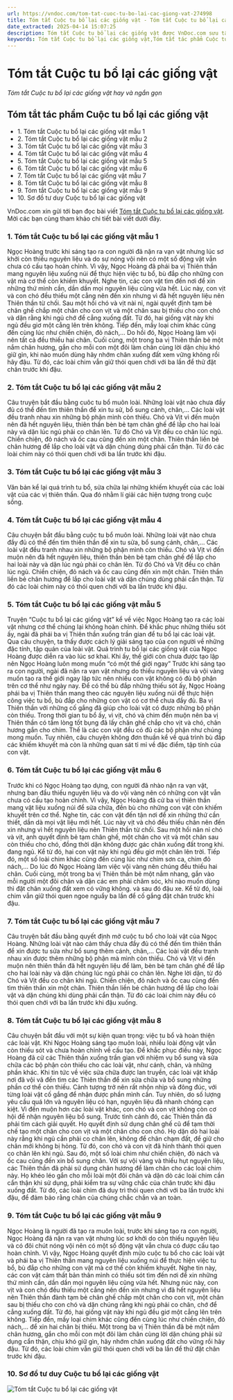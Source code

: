 ```yaml
---
url: https://vndoc.com/tom-tat-cuoc-tu-bo-lai-cac-giong-vat-274998
title: Tóm tắt Cuộc tu bổ lại các giống vật - Tóm tắt Cuộc tu bổ lại các giống vật hay và ngắn gọn - VnDoc.com
date_extracted: 2025-04-14 15:07:25
description: Tóm tắt Cuộc tu bổ lại các giống vật được VnDoc.com sưu tầm và xin gửi tới bạn đọc cùng tham khảo.
keywords: Tóm tắt Cuộc tu bổ lại các giống vật,Tóm tắt tác phẩm Cuộc tu bổ lại các giống vật,Tóm tắt bài Cuộc tu bổ lại các giống vật,Cuộc tu bổ lại các giống vật,ngữ văn 10,ngữ văn 10 CTST,ngữ văn 10 chân trời sáng tạo,tóm tắt ngữ văn 10 chân trời sáng tạo,Cuộc tu bổ lại các giống vật tóm tắt,Tóm tắt văn bản Cuộc tu bổ lại các giống vật
---
```


# Tóm tắt Cuộc tu bổ lại các giống vật
 _Tóm tắt Cuộc tu bổ lại các giống vật hay và ngắn gọn_
## Tóm tắt tác phẩm Cuộc tu bổ lại các giống vật
  * 1\. Tóm tắt Cuộc tu bổ lại các giống vật mẫu 1
  * 2\. Tóm tắt Cuộc tu bổ lại các giống vật mẫu 2
  * 3\. Tóm tắt Cuộc tu bổ lại các giống vật mẫu 3
  * 4\. Tóm tắt Cuộc tu bổ lại các giống vật mẫu 4
  * 5\. Tóm tắt Cuộc tu bổ lại các giống vật mẫu 5
  * 6\. Tóm tắt Cuộc tu bổ lại các giống vật mẫu 6
  * 7\. Tóm tắt Cuộc tu bổ lại các giống vật mẫu 7
  * 8\. Tóm tắt Cuộc tu bổ lại các giống vật mẫu 8
  * 9\. Tóm tắt Cuộc tu bổ lại các giống vật mẫu 9
  * 10\. Sơ đồ tư duy Cuộc tu bổ lại các giống vật

VnDoc.com xin gửi tới bạn đọc bài viết [Tóm tắt Cuộc tu bổ lại các giống vật](<https://vndoc.com/tom-tat-cuoc-tu-bo-lai-cac-giong-vat-274998>). Mời các bạn cùng tham khảo chi tiết bài viết dưới đây.
### 1\. Tóm tắt Cuộc tu bổ lại các giống vật mẫu 1
Ngọc Hoàng trước khi sáng tạo ra con người đã nặn ra vạn vật nhưng lúc sơ khởi còn thiếu nguyên liệu và do sự nóng vội nên có một số động vật vẫn chưa có cấu tạo hoàn chỉnh. Vì vậy, Ngọc Hoàng đã phái ba vị Thiên thần mang nguyên liệu xuống núi để thực hiện việc tu bổ, bù đắp cho những con vật mà cơ thể còn khiếm khuyết. Nghe tin, các con vật tìm đến nơi để xin những thứ mình cần, dần dần mọi nguyên liệu cũng vừa hết. Lúc này, con vịt và con chó đều thiếu một cẳng nên đến xin nhưng vì đã hết nguyên liệu nên Thiên thần từ chối. Sau một hồi chó và vịt nài nỉ, ngài quyết định tạm bẻ chân ghế chắp một chân cho con vịt và một chân sau bị thiếu cho con chó và dặn rằng khi ngủ chớ để cẳng xuống đất. Từ đó, hai giống vật này khi ngủ đều giơ một cẳng lên trên không.
Tiếp đến, mấy loại chim khác cũng đến cùng lúc như chiền chiện, đỏ nách,... Do hồi đó, Ngọc Hoàng làm vội nên tất cả đều thiếu hai chân. Cuối cùng, một trong ba vị Thiên thần bẻ một nắm chân hương, gắn cho mỗi con một đôi làm chân cùng lời dặn chịu khó giữ gìn, khi nào muốn dùng hãy nhớm chân xuống đất xem vững không rồi hãy đậu. Từ đó, các loài chim vẫn giữ thói quen chới với ba lần để thử đặt chân trước khi đậu.
### 2\. Tóm tắt Cuộc tu bổ lại các giống vật mẫu 2
Câu truyện bắt đầu bằng cuôc tu bổ muôn loài. Những loài vật nào chưa đầy đủ có thể đến tìm thiên thần để xin tu sử, bổ sung cánh, chân,… Các loài vật đều tranh nhau xin những bộ phận mình còn thiếu. Chó và Vịt vì đến muộn nên đã hết nguyên liệu, thiên thần bèn bẻ tạm chân ghế để lắp cho hai loài này và dặn lúc ngủ phải co chân lên. Từ đó Chó và Vịt đều co chân lúc ngủ. Chiền chiện, đỏ nách và ốc cau cũng đến xin một chân. Thiên thần liền bẻ chân hương để lắp cho loài vật và dặn chúng dùng phải cẩn thận. Từ đó các loài chim này có thói quen chới với ba lần trước khi đậu.
### 3\. Tóm tắt Cuộc tu bổ lại các giống vật mẫu 3
Văn bản kể lại quá trình tu bổ, sửa chữa lại những khiếm khuyết của các loài vật của các vị thiên thần. Qua đó nhằm lí giải các hiện tượng trong cuộc sống.
### 4\. Tóm tắt Cuộc tu bổ lại các giống vật mẫu 4
Câu chuyện bắt đầu bằng cuộc tu bổ muôn loài. Những loài vật nào chưa đầy đủ có thể đến tìm thiên thần để xin tu sửa, bổ sung cánh, chân,… Các loài vật đều tranh nhau xin những bộ phận mình còn thiếu. Chó và Vịt vì đến muộn nên đã hết nguyên liệu, thiên thần bèn bẻ tạm chân ghế để lắp cho hai loài này và dặn lúc ngủ phải co chân lên. Từ đó Chó và Vịt đều co chân lúc ngủ. Chiền chiện, đỏ nách và ốc cau cũng đến xin một chân. Thiên thần liền bẻ chân hương để lắp cho loài vật và dặn chúng dùng phải cẩn thận. Từ đó các loài chim này có thói quen chới với ba lần trước khi đậu.
### 5\. Tóm tắt Cuộc tu bổ lại các giống vật mẫu 5
Truyện “Cuộc tu bổ lại các giống vật” kể về việc Ngọc Hoàng tạo ra các loài vật nhưng cơ thể chúng lại không hoàn chỉnh. Để khắc phục những thiếu sót ấy, ngài đã phái ba vị Thiên thần xuống trần gian để tu bổ lại các loài vật. Qua câu chuyện, ta thấy được cách lý giải sáng tạo của con người về những đặc tính, tập quán của loài vật. Quá trình tu bổ lại các giống vật của Ngọc Hoàng được diễn ra vào lúc sơ khai. Khi ấy, thế giới còn chưa được tạo lập nên Ngọc Hoàng luôn mong muốn “có một thế giới ngay” Trước khi sáng tạo ra con người, ngài đã nặn ra vạn vật nhưng do thiếu nguyên liệu và vội vàng muốn tạo ra thế giới ngay lập tức nên nhiều con vật không có đủ bộ phận trên cơ thể như ngày nay. Để có thể bù đắp những thiếu sót ấy, Ngọc Hoàng phái ba vị Thiên thần mang theo các nguyên liệu xuống núi để thực hiện công việc tu bổ, bù đắp cho những con vật có cơ thể chưa đầy đủ. Ba vị Thiên thần với những cố gắng đã giúp cho loài vật có được những bộ phận còn thiếu. Trong thời gian tu bổ ấy, vì vịt, chó và chim đến muộn nên ba vị Thiên thần có tấm lòng tốt bụng đã lấy chân ghế chắp cho vịt và chó, chân hương gắn cho chim. Thế là các con vật đều có đủ các bộ phận như chúng mong muốn. Tuy nhiên, câu chuyện không đơn thuần kể về quá trình bù đắp các khiếm khuyết mà còn là những quan sát tỉ mỉ về đặc điểm, tập tính của con vật.
### 6\. Tóm tắt Cuộc tu bổ lại các giống vật mẫu 6
Trước khi có Ngọc Hoàng tạo dựng, con người đã nhào nặn ra vạn vật, nhưng ban đầu thiếu nguyên liệu và do vội vàng nên có những con vật vẫn chưa có cấu tạo hoàn chỉnh. Vì vậy, Ngọc Hoàng đã cử ba vị thiên thần mang vật liệu xuống núi để sửa chữa, đền bù cho những con vật còn khiếm khuyết trên cơ thể. Nghe tin, các con vật đến tận nơi để xin những thứ cần thiết, dần dà mọi vật liệu mới hết. Lúc này vịt và chó đều thiếu chân nên đến xin nhưng vì hết nguyên liệu nên Thiên thần từ chối. Sau một hồi năn nỉ chó và vịt, anh quyết định bẻ tạm chân ghế, một chân cho vịt và một chân sau còn thiếu cho chó, đồng thời dặn không được gác chân xuống đất trong khi. đang ngủ. Kể từ đó, hai con vật này khi ngủ đều giơ một chân lên trời. Tiếp đó, một số loài chim khác cũng đến cùng lúc như chim sơn ca, chim đỏ nách,… Do lúc đó Ngọc Hoàng làm việc vội vàng nên chúng đều thiếu hai chân. Cuối cùng, một trong ba vị Thiên thần bẻ một nắm nhang, gắn vào mỗi người một đôi chân và dặn các em phải chăm sóc, khi nào muốn dùng thì đặt chân xuống đất xem có vững không. và sau đó đậu xe. Kể từ đó, loài chim vẫn giữ thói quen ngoe nguẩy ba lần để cố gắng đặt chân trước khi đậu.
### 7\. Tóm tắt Cuộc tu bổ lại các giống vật mẫu 7
Câu truyện bắt đầu bằng quyết định mở cuộc tu bổ cho loài vật của Ngọc Hoàng. Những loài vật nào cảm thấy chưa đầy đủ có thể đến tìm thiên thần để xin được tu sửa như bổ sung thêm cánh, chân,… Các loài vật đều tranh nhau xin được thêm những bộ phận mà mình còn thiếu. Chó và Vịt vì đến muộn nên thiên thần đã hết nguyên liệu để làm, bèn bẻ tạm chân ghế để lắp cho hai loài này và dặn chúng lúc ngủ phải co chân lên. Nghe lời dặn, từ đó Chó và Vịt đều co chân khi ngủ. Chiền chiện, đỏ nách và ốc cau cũng đến tìm thiên thần xin một chân. Thiên thần liền bẻ chân hương để lắp cho loài vật và dặn chúng khi dùng phải cẩn thận. Từ đó các loài chim này đều có thói quen chới với ba lần trước khi đậu xuống.
### 8\. Tóm tắt Cuộc tu bổ lại các giống vật mẫu 8
Câu chuyện bắt đầu với một sự kiện quan trọng: việc tu bổ và hoàn thiện các loài vật. Khi Ngọc Hoàng sáng tạo muôn loài, nhiều loài động vật vẫn còn thiếu sót và chưa hoàn chỉnh về cấu tạo. Để khắc phục điều này, Ngọc Hoàng đã cử các Thiên thần xuống trần gian với nhiệm vụ bổ sung và sửa chữa các bộ phận còn thiếu cho các loài vật, như cánh, chân, và những phần khác. Khi tin tức về việc sửa chữa được lan truyền, các loài vật khắp nơi đã vội vã đến tìm các Thiên thần để xin sửa chữa và bổ sung những phần cơ thể còn thiếu. Cảnh tượng trở nên rất nhộn nhịp và đông đúc, với từng loài vật cố gắng để nhận được phần mình cần. Tuy nhiên, do số lượng yêu cầu quá lớn và nguyên liệu có hạn, nguyên liệu đã nhanh chóng cạn kiệt. Vì đến muộn hơn các loài vật khác, con chó và con vịt không còn cơ hội để nhận nguyên liệu bổ sung. Trước tình cảnh đó, các Thiên thần đã phải tìm cách giải quyết. Họ quyết định sử dụng chân ghế cũ để tạm thời chế tạo một chân cho con vịt và một chân cho con chó. Họ dặn dò hai loài này rằng khi ngủ cần phải co chân lên, không để chân chạm đất, để giữ cho chân mới không bị hỏng. Từ đó, con chó và con vịt đã hình thành thói quen co chân lên khi ngủ. Sau đó, một số loài chim như chiền chiện, đỏ nách và ốc cau cũng đến xin bổ sung chân. Với sự vội vàng và thiếu hụt nguyên liệu, các Thiên thần đã phải sử dụng chân hương để làm chân cho các loài chim này. Họ khéo léo gắn cho mỗi loài một đôi chân và dặn dò các loài chim cần cẩn thận khi sử dụng, phải kiểm tra sự vững chắc của chân trước khi đậu xuống đất. Từ đó, các loài chim đã duy trì thói quen chới với ba lần trước khi đậu, để đảm bảo rằng chân của chúng chắc chắn và an toàn.
### 9\. Tóm tắt Cuộc tu bổ lại các giống vật mẫu 9
Ngọc Hoàng là người đã tạo ra muôn loài, trước khi sáng tạo ra con người, Ngọc Hoàng đã nặn ra vạn vật nhưng lúc sơ khởi do còn thiếu nguyên liệu và có đôi chút nóng vội nên có một số động vật vẫn chưa có được cấu tạo hoàn chỉnh. Vì vậy, Ngọc Hoàng quyết định mửo cuộc tu bổ cho các loài vật và phái ba vị Thiên thần mang nguyên liệu xuống núi để thực hiện việc tu bổ, bù đắp cho những con vật mà cơ thể còn khiếm khuyết. Nghe tin này, các con vật cảm thất bản thân mình có thiếu sót tìm đến nơi để xin những thứ mình cần, dần dần mọi nguyên liệu cũng vừa hết. Nhưng núc này, con vịt và con chó đều thiếu một cẳng nên đến xin nhưng vì đã hết nguyên liệu nên Thiên thần đành tạm bẻ chân ghế chắp một chân cho con vịt, một chân sau bị thiếu cho con chó và dặn chúng rằng khi ngủ phải co chân, chớ để cẳng xuống đất. Từ đó, hai giống vật này khi ngủ đều giơ một cẳng lên trên không. Tiếp đến, mấy loại chim khác cũng đến cùng lúc như chiền chiện, đỏ nách,… để xin hai chân bị thiếu. Một trong ba vị Thiên thần đã bẻ một nắm chân hương, gắn cho mỗi con một đôi làm chân cùng lời dặn chúng phải sử dụng cẩn thận, chịu khó giữ gìn, hãy nhớm chân xuống đất cho vững rồi hãy đậu. Từ đó, các loài chim vẫn giữ thói quen chới với ba lần để thử đặt chân trước khi đậu.
### 10\. Sơ đồ tư duy Cuộc tu bổ lại các giống vật
![Tóm tắt Cuộc tu bổ lại các giống vật](https://i.vdoc.vn/data/image/2022/09/07/tom-tat-cuoc-tu-bo-lai-cac-giong-vat-1.jpg)
